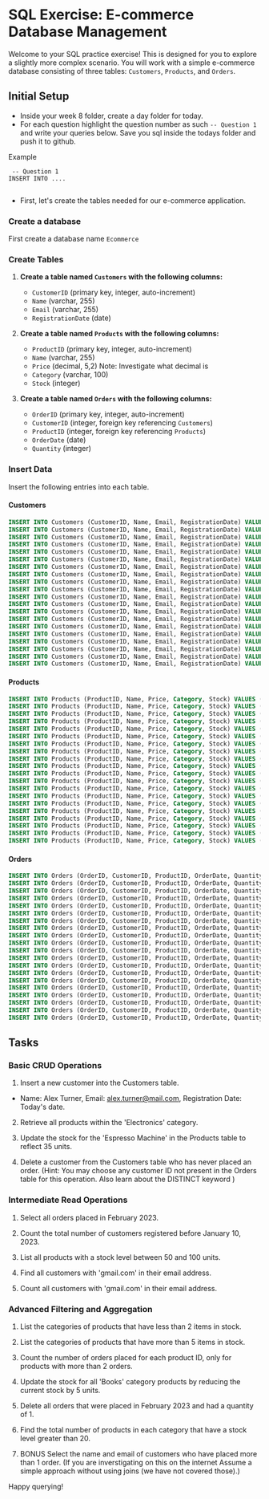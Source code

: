 
# SQL Exercise: E-commerce Database Management

Welcome to your SQL practice exercise! This is designed for you to explore a slightly more complex scenario. You will work with a simple e-commerce database consisting of three tables: `Customers`, `Products`, and `Orders`.

## Initial Setup

- Inside your week 8 folder, create a day folder for today. 
- For each question highlight the question number as such `-- Question 1` and write your queries below. Save you sql inside the todays folder and push it to github.

Example
```
 -- Question 1
INSERT INTO ....


```

- First, let's create the tables needed for our e-commerce application.
### Create a database
First create a database name `Ecommerce`


### Create Tables

1. **Create a table named `Customers` with the following columns:**
   - `CustomerID` (primary key, integer, auto-increment)
   - `Name` (varchar, 255)
   - `Email` (varchar, 255)
   - `RegistrationDate` (date)

2. **Create a table named `Products` with the following columns:**
   - `ProductID` (primary key, integer, auto-increment)
   - `Name` (varchar, 255)
   - `Price` (decimal, 5,2) Note: Investigate what decimal is
   - `Category` (varchar, 100)
   - `Stock` (integer)

3. **Create a table named `Orders` with the following columns:**
   - `OrderID` (primary key, integer, auto-increment)
   - `CustomerID` (integer, foreign key referencing `Customers`)
   - `ProductID` (integer, foreign key referencing `Products`)
   - `OrderDate` (date)
   - `Quantity` (integer)

### Insert Data

Insert the following entries into each table.

#### Customers

```sql
INSERT INTO Customers (CustomerID, Name, Email, RegistrationDate) VALUES (1, 'John Doe', 'john.doe@gmail.com', '2023-01-01');
INSERT INTO Customers (CustomerID, Name, Email, RegistrationDate) VALUES (2, 'Jane Smith', 'jane.smith@gmail.com', '2023-01-02');
INSERT INTO Customers (CustomerID, Name, Email, RegistrationDate) VALUES (3, 'Michael Johnson', 'michael.johnson@gmail.com', '2023-01-03');
INSERT INTO Customers (CustomerID, Name, Email, RegistrationDate) VALUES (4, 'Emily Davis', 'emily.davis@gmail.com', '2023-01-04');
INSERT INTO Customers (CustomerID, Name, Email, RegistrationDate) VALUES (5, 'Chris Brown', 'chris.brown@gmail.com', '2023-01-05');
INSERT INTO Customers (CustomerID, Name, Email, RegistrationDate) VALUES (6, 'Patricia Miller', 'patricia.miller@gmail.com', '2023-01-06');
INSERT INTO Customers (CustomerID, Name, Email, RegistrationDate) VALUES (7, 'David Wilson', 'david.wilson@example.com', '2023-01-07');
INSERT INTO Customers (CustomerID, Name, Email, RegistrationDate) VALUES (8, 'Linda Martinez', 'linda.martinez@example.com', '2023-01-08');
INSERT INTO Customers (CustomerID, Name, Email, RegistrationDate) VALUES (9, 'Robert Anderson', 'robert.anderson@example.com', '2023-01-09');
INSERT INTO Customers (CustomerID, Name, Email, RegistrationDate) VALUES (10, 'Maria Hernandez', 'maria.hernandez@gmail.com', '2023-01-10');
INSERT INTO Customers (CustomerID, Name, Email, RegistrationDate) VALUES (11, 'James Thomas', 'james.thomas@gmail.com', '2023-01-11');
INSERT INTO Customers (CustomerID, Name, Email, RegistrationDate) VALUES (12, 'Jennifer Jackson', 'jennifer.jackson@gmail.com', '2023-01-12');
INSERT INTO Customers (CustomerID, Name, Email, RegistrationDate) VALUES (13, 'William Garcia', 'william.garcia@gmail.com', '2023-01-13');
INSERT INTO Customers (CustomerID, Name, Email, RegistrationDate) VALUES (14, 'Elizabeth Martinez', 'elizabeth.martinez@example.com', '2023-01-14');
INSERT INTO Customers (CustomerID, Name, Email, RegistrationDate) VALUES (15, 'Barbara White', 'barbara.white@example.com', '2023-01-15');
INSERT INTO Customers (CustomerID, Name, Email, RegistrationDate) VALUES (16, 'Richard Lee', 'richard.lee@yahoo.com', '2023-01-16');
INSERT INTO Customers (CustomerID, Name, Email, RegistrationDate) VALUES (17, 'Susan Jones', 'susan.jones@yahoo.com', '2023-01-17');
INSERT INTO Customers (CustomerID, Name, Email, RegistrationDate) VALUES (18, 'Joseph Taylor', 'joseph.taylor@yahoo.com', '2023-01-18');
INSERT INTO Customers (CustomerID, Name, Email, RegistrationDate) VALUES (19, 'Charles Moore', 'charles.moore@yahoo.com', '2023-01-19');
INSERT INTO Customers (CustomerID, Name, Email, RegistrationDate) VALUES (20, 'Angela Wilson', 'angela.wilson@yahoo.com', '2023-01-20');
```

#### Products

```sql
INSERT INTO Products (ProductID, Name, Price, Category, Stock) VALUES (1, 'Laptop', 999.99, 'Electronics', 50);
INSERT INTO Products (ProductID, Name, Price, Category, Stock) VALUES (2, 'Smartphone', 599.99, 'Electronics', 100);
INSERT INTO Products (ProductID, Name, Price, Category, Stock) VALUES (3, 'Headphones', 199.99, 'Electronics', 80);
INSERT INTO Products (ProductID, Name, Price, Category, Stock) VALUES (4, 'Espresso Machine', 249.99, 'Appliances', 40);
INSERT INTO Products (ProductID, Name, Price, Category, Stock) VALUES (5, 'Microwave Oven', 89.99, 'Appliances', 60);
INSERT INTO Products (ProductID, Name, Price, Category, Stock) VALUES (6, 'Blender', 49.99, 'Appliances', 75);
INSERT INTO Products (ProductID, Name, Price, Category, Stock) VALUES (7, 'Desk Chair', 129.99, 'Furniture', 50);
INSERT INTO Products (ProductID, Name, Price, Category, Stock) VALUES (8, 'Bookshelf', 79.99, 'Furniture', 40);
INSERT INTO Products (ProductID, Name, Price, Category, Stock) VALUES (9, 'Dining Table', 499.99, 'Furniture', 30);
INSERT INTO Products (ProductID, Name, Price, Category, Stock) VALUES (10, 'Sofa', 899.99, 'Furniture', 20);
INSERT INTO Products (ProductID, Name, Price, Category, Stock) VALUES (11, 'Running Shoes', 119.99, 'Sportswear', 60);
INSERT INTO Products (ProductID, Name, Price, Category, Stock) VALUES (12, 'Yoga Mat', 29.99, 'Sportswear', 90);
INSERT INTO Products (ProductID, Name, Price, Category, Stock) VALUES (13, 'Basketball', 59.99, 'Sportswear', 40);
INSERT INTO Products (ProductID, Name, Price, Category, Stock) VALUES (14, 'Tennis Racket', 89.99, 'Sportswear', 50);
INSERT INTO Products (ProductID, Name, Price, Category, Stock) VALUES (15, 'Golf Clubs', 259.99, 'Sportswear', 25);
INSERT INTO Products (ProductID, Name, Price, Category, Stock) VALUES (16, 'Fantasy Novel', 19.99, 'Books', 100);
INSERT INTO Products (ProductID, Name, Price, Category, Stock) VALUES (17, 'Science Fiction Novel', 24.99, 'Books', 100);
INSERT INTO Products (ProductID, Name, Price, Category, Stock) VALUES (18, 'History Book', 29.99, 'Books', 50);
INSERT INTO Products (ProductID, Name, Price, Category, Stock) VALUES (19, 'Cookbook', 34.99, 'Books', 50);
INSERT INTO Products (ProductID, Name, Price, Category, Stock) VALUES (20, 'Sketchbook', 9.99, 'Stationery', 120);

```

#### Orders

```sql
INSERT INTO Orders (OrderID, CustomerID, ProductID, OrderDate, Quantity) VALUES (1, 1, 1, '2023-02-01', 1);
INSERT INTO Orders (OrderID, CustomerID, ProductID, OrderDate, Quantity) VALUES (2, 2, 3, '2023-02-02', 2);
INSERT INTO Orders (OrderID, CustomerID, ProductID, OrderDate, Quantity) VALUES (3, 3, 2, '2023-02-03', 1);
INSERT INTO Orders (OrderID, CustomerID, ProductID, OrderDate, Quantity) VALUES (4, 4, 4, '2023-02-04', 1);
INSERT INTO Orders (OrderID, CustomerID, ProductID, OrderDate, Quantity) VALUES (5, 5, 5, '2023-02-05', 1);
INSERT INTO Orders (OrderID, CustomerID, ProductID, OrderDate, Quantity) VALUES (6, 6, 6, '2023-02-06', 2);
INSERT INTO Orders (OrderID, CustomerID, ProductID, OrderDate, Quantity) VALUES (7, 7, 7, '2023-02-07', 1);
INSERT INTO Orders (OrderID, CustomerID, ProductID, OrderDate, Quantity) VALUES (8, 8, 8, '2023-02-08', 1);
INSERT INTO Orders (OrderID, CustomerID, ProductID, OrderDate, Quantity) VALUES (9, 9, 9, '2023-02-09', 1);
INSERT INTO Orders (OrderID, CustomerID, ProductID, OrderDate, Quantity) VALUES (10, 10, 10, '2023-02-10', 1);
INSERT INTO Orders (OrderID, CustomerID, ProductID, OrderDate, Quantity) VALUES (11, 1, 11, '2023-02-11', 2);
INSERT INTO Orders (OrderID, CustomerID, ProductID, OrderDate, Quantity) VALUES (12, 2, 12, '2023-02-12', 1);
INSERT INTO Orders (OrderID, CustomerID, ProductID, OrderDate, Quantity) VALUES (13, 3, 13, '2023-02-13', 1);
INSERT INTO Orders (OrderID, CustomerID, ProductID, OrderDate, Quantity) VALUES (14, 4, 14, '2023-02-14', 1);
INSERT INTO Orders (OrderID, CustomerID, ProductID, OrderDate, Quantity) VALUES (15, 5, 15, '2023-02-15', 1);
INSERT INTO Orders (OrderID, CustomerID, ProductID, OrderDate, Quantity) VALUES (16, 6, 16, '2023-02-16', 2);
INSERT INTO Orders (OrderID, CustomerID, ProductID, OrderDate, Quantity) VALUES (17, 7, 17, '2023-02-17', 2);
INSERT INTO Orders (OrderID, CustomerID, ProductID, OrderDate, Quantity) VALUES (18, 8, 18, '2023-02-18', 1);
INSERT INTO Orders (OrderID, CustomerID, ProductID, OrderDate, Quantity) VALUES (19, 9, 19, '2023-02-19', 1);
INSERT INTO Orders (OrderID, CustomerID, ProductID, OrderDate, Quantity) VALUES (20, 10, 20, '2023-02-20', 3);

```

## Tasks
### Basic CRUD Operations
1. Insert a new customer into the Customers table.

- Name: Alex Turner, Email: alex.turner@mail.com, Registration Date: Today's date.

2. Retrieve all products within the 'Electronics' category.

3. Update the stock for the 'Espresso Machine' in the Products table to reflect 35 units.

4. Delete a customer from the Customers table who has never placed an order. (Hint: You may choose any customer ID not present in the Orders table for this operation. Also learn about the DISTINCT keyword )

### Intermediate Read Operations
1. Select all orders placed in February 2023.

2. Count the total number of customers registered before January 10, 2023.

3. List all products with a stock level between 50 and 100 units.

4. Find all customers with 'gmail.com' in their email address.

5. Count all customers with 'gmail.com' in their email address.


### Advanced Filtering and Aggregation

1. List the categories of products that have less than 2 items in stock.

2. List the categories of products that have more than 5 items in stock.

3. Count the number of orders placed for each product ID, only for products with more than 2 orders.

4. Update the stock for all 'Books' category products by reducing the current stock by 5 units.

5. Delete all orders that were placed in February 2023 and had a quantity of 1.

6. Find the total number of products in each category that have a stock level greater than 20.

7. BONUS Select the name and email of customers who have placed more than 1 order. (If you are inverstigating on this on the internet Assume a simple approach without using joins (we have not covered those).)

Happy querying!